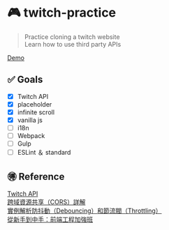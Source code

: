 # :video_game: twitch-practice
> Practice cloning a twitch website <br>
> Learn how to use third party APIs <br>

[Demo]( https://tony40508.github.io/twitch-practice/)

## :white_check_mark: Goals
- [x] Twitch API
- [x] placeholder
- [x] infinite scroll
- [x] vanilla js
- [ ] i18n
- [ ] Webpack
- [ ] Gulp
- [ ] ESLint ＆ standard

## :ideograph_advantage: Reference
[Twitch API](https://dev.twitch.tv/docs) <br>
[跨域資源共享（CORS）詳解](http://www.ruanyifeng.com/blog/2016/04/cors.html) <br>
[實例解析防抖動（Debouncing）和節流閥（Throttling）](http://jinlong.github.io/2016/04/24/Debouncing-and-Throttling-Explained-Through-Examples/) <br>
[從新手到中手：前端工程加強班](https://github.com/aszx87410/frontend-intermediate-course)
